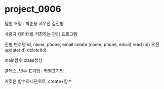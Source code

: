 # project_0906

팀원 조장 : 박준용 서우진 김진협


사용자 데이터를 저장하는 관리 프로그램

진협 변수명 id, name, phone, email
create (name, phone, email)
read (id)
우진
update(id)
delete(id)

main함수
class생성

클래스, 변수 표기법 : 카멜표기법

커밋은 함수하나단위로, create+함수
